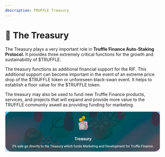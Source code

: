 ```yaml
---
description: TRUFFLE Treasury
---
```


# 🏦 The Treasury

The Treasury plays a very important role in **Truffle Finance Auto-Staking Protocol.** It provides three extremely critical functions for the growth and sustainability of $TRUFFLE.&#x20;

The treasury functions as additional financial support for the RIF. This additional support can become important in the event of an extreme price drop of the $TRUFFLE token or unforeseen black-swan event. It helps to establish a floor value for the $TRUFFLE token.&#x20;

The treasury may also be used to fund new Truffle Finance products, services, and projects that will expand and provide more value to the TRUFFLE community aswell as providing funding for marketing.

![](<.gitbook/assets/treasury 1.PNG>)
